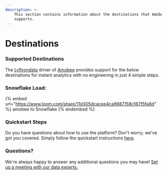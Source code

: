```yaml
---
description: >-
    This section contains information about the destinations that Amobee
    supports.
---
```


# Destinations

### Supported Destinations

The [Lyftrondata](https://www.lyftrondata.com/) driver of [Amobee](https://www.lyftrondata.com/integration/amobee/) provides support for the below destinations for instant analytics with no engineering in just 4 simple steps.

### Snowflake Load:

{% embed url="https://www.loom.com/share/11d305dcacee4ca9887158c167f5fa8d" %}
amobee to Snowflake
{% endembed %}

### Quickstart Steps

Do you have questions about how to use the platform? Don't worry; we've got you covered. Simply follow the quickstart instructions [here](../../../quickstart-steps.md).

### Questions? <a href="#questions" id="questions"></a>

We're always happy to answer any additional questions you may have! [Set up a meeting with our data experts.](https://www.lyftrondata.com/book-a-meeting/)
